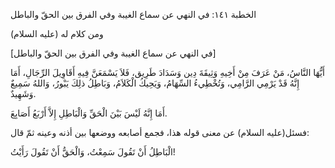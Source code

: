   الخطبة  ١٤١: في النهي عن سماع الغيبة وفي الفرق بين الحقّ والباطل	

ومن كلام له (عليه السلام)

[في النهي عن سماع الغيبة وفي الفرق بين الحقّ والباطل]

أَيُّهَا النَّاسُ، مَنْ عَرَفَ مِنْ أَخِيهِ وَثِيقَةَ دِين  وَسَدَادَ طَرِيق، فَلاَ يَسْمَعَنَّ فِيهِ أَقَاوِيلَ الرِّجَالِ، أَمَا  إِنَّهُ قَدْ يَرْمِي الرَّامِي، وَتُخْطِيءُ السِّهَامُ، وَيَحِيكُ  الْكَلاَمُ، وَبَاطِلُ ذلِكَ يَبْورُ، وَاللهُ سَمِيعٌ وَشَهِيدٌ.

أَمَا إِنَّهُ لَيْسَ بَيْنَ الْحَقِّ وَالْبَاطِلِ إِلاَّ أَرْبَعُ أَصَابِعَ.

فسئل(عليه السلام) عن معنى قوله هذا، فجمع أصابعه ووضعها بين أذنه وعينه ثمّ قال:

الْبَاطِلُ أَنْ تَقُولَ سَمِعْتُ، وَالْحَقُّ أَنْ تَقُولَ رَأَيْتُ! 
